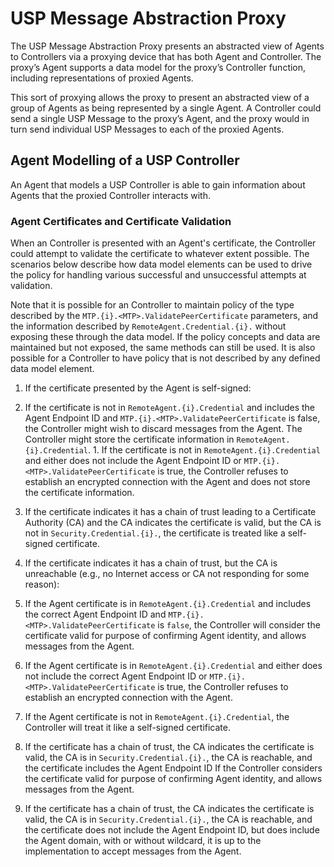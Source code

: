 # USP Message Abstraction Proxy

The USP Message Abstraction Proxy presents an abstracted view of Agents to Controllers via a proxying device that has both Agent and Controller. The proxy’s Agent supports a data model for the proxy’s Controller function, including representations of proxied Agents.

This sort of proxying allows the proxy to present an abstracted view of a group of Agents as being represented by a single Agent. A Controller could send a single USP Message to the proxy’s Agent, and the proxy would in turn send individual USP Messages to each of the proxied Agents.

## Agent Modelling of a USP Controller

An Agent that models a USP Controller is able to gain information about Agents that the proxied Controller interacts with.

### Agent Certificates and Certificate Validation

When an Controller is presented with an Agent's certificate, the Controller could attempt to validate the certificate to whatever extent possible. The scenarios below describe how data model elements can be used to drive the policy for handling various successful and unsuccessful attempts at validation.

Note that it is possible for an Controller to maintain policy of the type described by the `MTP.{i}.<MTP>.ValidatePeerCertificate` parameters, and the information described by `RemoteAgent.Credential.{i}.` without exposing these through the data model. If the policy concepts and data are maintained but not exposed, the same methods can still be used. It is also possible for a Controller to have policy that is not described by any defined data model element.

1. If the certificate presented by the Agent is self-signed:
  1. If the certificate is not in `RemoteAgent.{i}.Credential` and includes the Agent Endpoint ID and `MTP.{i}.<MTP>.ValidatePeerCertificate` is false, the Controller might wish to discard messages from the Agent. The Controller might store the certificate information in `RemoteAgent.{i}.Credential`.
    1. If the certificate is not in `RemoteAgent.{i}.Credential` and either does not include the Agent Endpoint ID or `MTP.{i}.<MTP>.ValidatePeerCertificate` is true, the Controller refuses to establish an encrypted connection with the Agent and does not store the certificate information.

2. If the certificate indicates it has a chain of trust leading to a Certificate Authority (CA) and the CA indicates the certificate is valid, but the CA is not in `Security.Credential.{i}.`, the certificate is treated like a self-signed certificate.

3. If the certificate indicates it has a chain of trust, but the CA is unreachable (e.g., no Internet access or CA not responding for some reason):

  1. If the Agent certificate is in `RemoteAgent.{i}.Credential` and includes the correct Agent Endpoint ID and `MTP.{i}.<MTP>.ValidatePeerCertificate` is `false`, the Controller will consider the certificate valid for purpose of confirming Agent identity, and allows messages from the Agent.

  2. If the Agent certificate is in `RemoteAgent.{i}.Credential` and either does not include the correct Agent Endpoint ID or `MTP.{i}.<MTP>.ValidatePeerCertificate` is true, the Controller refuses to establish an encrypted connection with the Agent.

  3. If the Agent certificate is not in `RemoteAgent.{i}.Credential`, the Controller will treat it like a self-signed certificate.

4. If the certificate has a chain of trust, the CA indicates the certificate is valid, the CA is in `Security.Credential.{i}.`, the CA is reachable, and the certificate includes the Agent Endpoint ID
If the Controller considers the certificate valid for purpose of confirming Agent identity, and allows messages from the Agent.

5. If the certificate has a chain of trust, the CA indicates the certificate is valid, the CA is in `Security.Credential.{i}.`, the CA is reachable, and the certificate does not include the Agent Endpoint ID, but does include the Agent domain, with or without wildcard, it is up to the implementation to accept messages from the Agent.
